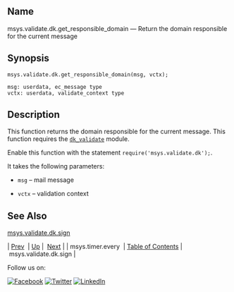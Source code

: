 <a name="lua.ref.msys.validate.dk.get_responsible_domain"></a>
## Name

msys.validate.dk.get_responsible_domain — Return the domain responsible for the current message

<a name="idp18576240"></a>
## Synopsis

`msys.validate.dk.get_responsible_domain(msg, vctx);`

```
msg: userdata, ec_message type
vctx: userdata, validate_context type
```
<a name="idp18579296"></a>
## Description

This function returns the domain responsible for the current message. This function requires the [`dk_validate`](modules.domainkeys.php "71.28. domainkeys – Yahoo! DomainKeys") module.

Enable this function with the statement `require('msys.validate.dk');`.

It takes the following parameters:

*   `msg` – mail message

*   `vctx` – validation context

<a name="idp18586656"></a>
## See Also

[msys.validate.dk.sign](lua.ref.msys.validate.dk.sign.php "msys.validate.dk.sign")

| [Prev](lua.ref.msys.timer.every.php)  | [Up](lua.function.details.php) |  [Next](lua.ref.msys.validate.dk.sign.php) |
| msys.timer.every  | [Table of Contents](index.php) |  msys.validate.dk.sign |

Follow us on:

[![Facebook](https://support.messagesystems.com/images/icon-facebook.png)](http://www.facebook.com/messagesystems) [![Twitter](https://support.messagesystems.com/images/icon-twitter.png)](http://twitter.com/#!/MessageSystems) [![LinkedIn](https://support.messagesystems.com/images/icon-linkedin.png)](http://www.linkedin.com/company/message-systems)